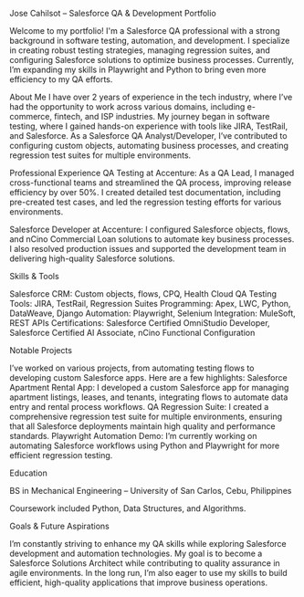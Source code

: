 Jose Cahilsot – Salesforce QA & Development Portfolio

Welcome to my portfolio! I'm a Salesforce QA professional with a strong background in software testing, automation, and development. I specialize in creating robust testing strategies, managing regression suites, and configuring Salesforce solutions to optimize business processes. Currently, I’m expanding my skills in Playwright and Python to bring even more efficiency to my QA efforts.

About Me
I have over 2 years of experience in the tech industry, where I’ve had the opportunity to work across various domains, including e-commerce, fintech, and ISP industries. My journey began in software testing, where I gained hands-on experience with tools like JIRA, TestRail, and Salesforce. As a Salesforce QA Analyst/Developer, I’ve contributed to configuring custom objects, automating business processes, and creating regression test suites for multiple environments.

Professional Experience
QA Testing at Accenture: As a QA Lead, I managed cross-functional teams and streamlined the QA process, improving release efficiency by over 50%. I created detailed test documentation, including pre-created test cases, and led the regression testing efforts for various environments.

Salesforce Developer at Accenture: I configured Salesforce objects, flows, and nCino Commercial Loan solutions to automate key business processes. I also resolved production issues and supported the development team in delivering high-quality Salesforce solutions.

Skills & Tools

Salesforce CRM: Custom objects, flows, CPQ, Health Cloud
QA Testing Tools: JIRA, TestRail, Regression Suites
Programming: Apex, LWC, Python, DataWeave, Django
Automation: Playwright, Selenium
Integration: MuleSoft, REST APIs
Certifications: Salesforce Certified OmniStudio Developer, Salesforce Certified AI Associate, nCino Functional Configuration

Notable Projects

I’ve worked on various projects, from automating testing flows to developing custom Salesforce apps. Here are a few highlights:
Salesforce Apartment Rental App: I developed a custom Salesforce app for managing apartment listings, leases, and tenants, integrating flows to automate data entry and rental process workflows.
QA Regression Suite: I created a comprehensive regression test suite for multiple environments, ensuring that all Salesforce deployments maintain high quality and performance standards.
Playwright Automation Demo: I’m currently working on automating Salesforce workflows using Python and Playwright for more efficient regression testing.

Education

BS in Mechanical Engineering – University of San Carlos, Cebu, Philippines

Coursework included Python, Data Structures, and Algorithms.

Goals & Future Aspirations

I’m constantly striving to enhance my QA skills while exploring Salesforce development and automation technologies. My goal is to become a Salesforce Solutions Architect while contributing to quality assurance in agile environments. In the long run, I’m also eager to use my skills to build efficient, high-quality applications that improve business operations.
